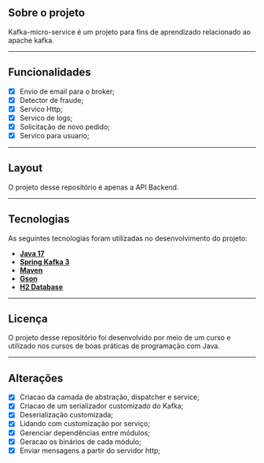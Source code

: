 ## Sobre o projeto

Kafka-micro-service é um projeto para fins de aprendizado relacionado ao apache kafka.

---

## Funcionalidades

- [x] Envio de email para o broker;
- [x] Detector de fraude;
- [x] Servico Http;
- [x] Servico de logs;
- [x] Solicitação de novo pedido;
- [x] Servico para usuario;

---

## Layout

O projeto desse repositório é apenas a API Backend.

---

## Tecnologias

As seguintes tecnologias foram utilizadas no desenvolvimento do projeto:

- **[Java 17](https://www.oracle.com/java)**
- **[Spring Kafka 3](https://spring.io/projects/spring-boot)**
- **[Maven](https://maven.apache.org)**
- **[Gson](https://hibernate.org)**
- **[H2 Database](https://flywaydb.org)**

---

## Licença

O projeto desse repositório foi desenvolvido por meio de um curso e utilizado nos cursos de boas práticas de programação com Java.

---

## Alterações

- [x] Criacao da camada de abstração, dispatcher e service;
- [x] Criacao de um serializador customizado do Kafka;
- [x] Deserialização customizada;
- [x] Lidando com customização por serviço;
- [x] Gerenciar dependências entre módulos;
- [x] Geracao os binários de cada módulo;
- [x] Enviar mensagens a partir do servidor http;
